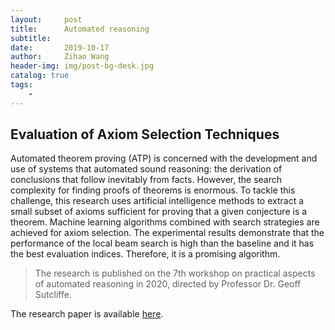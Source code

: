 ```yaml
---
layout:     post
title:      Automated reasoning
subtitle:   
date:       2019-10-17
author:     Zihao Wang
header-img: img/post-bg-desk.jpg
catalog: true
tags:
    - 
---
```


## Evaluation of Axiom Selection Techniques

Automated theorem proving (ATP) is concerned with the development and use of systems that automated sound reasoning: the derivation of conclusions that follow inevitably from facts. However, the search complexity for finding proofs of theorems is enormous. To tackle this challenge, this research uses artificial intelligence methods to extract a small subset of axioms sufficient for proving that a given conjecture is a theorem. Machine learning algorithms combined with search strategies are achieved for axiom selection. The experimental results demonstrate that the performance of the local beam search is high than the baseline and it has the best evaluation indices. Therefore, it is a promising algorithm. 

>The research is published on the 7th workshop on practical aspects of automated reasoning in 2020, directed by Professor Dr. Geoff Sutcliffe.

The research paper is available [here](http://paar2020.gforge.inria.fr/papers/PAAR_2020_paper_6.pdf).